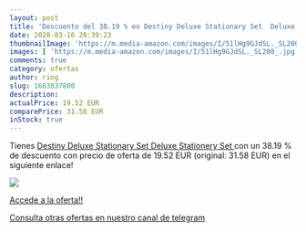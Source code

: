 ```yaml
---
layout: post
title: 'Descuento del 38.19 % en Destiny Deluxe Stationary Set  Deluxe St'
date: 2020-03-16 20:39:23
thumbnailImage: 'https://m.media-amazon.com/images/I/51lHg9GJdSL._SL200_.jpg'
images: [ 'https://m.media-amazon.com/images/I/51lHg9GJdSL._SL200_.jpg' ]
comments: true
category: ofertas
author: ring
slug: 1683837800
description:
actualPrice: 19.52 EUR
comparePrice: 31.58 EUR
inStock: true
---
```


Tienes [Destiny Deluxe Stationary Set  Deluxe Stationery Set ](https://www.amazon.com/dp/1683837800/?tag=redken08-20) con un 38.19 % de descuento con precio de oferta de 19.52 EUR (original: 31.58 EUR) en el siguiente enlace!

[![](https://m.media-amazon.com/images/I/51lHg9GJdSL._SL200_.jpg)](https://www.amazon.com/dp/1683837800/?tag=redken08-20)

[Accede a la oferta!!](https://www.amazon.com/dp/1683837800/?tag=redken08-20)

[Consulta otras ofertas en nuestro canal de telegram](https://t.me/s/ofertas25)
